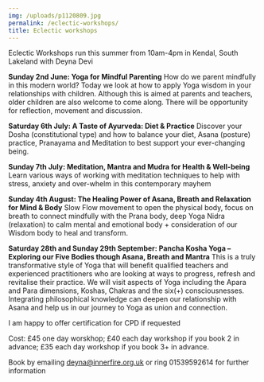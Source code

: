 ```yaml
---
img: /uploads/p1120809.jpg
permalink: /eclectic-workshops/
title: Eclectic workshops
---
```

Eclectic Workshops run this summer from 10am-4pm in Kendal, South Lakeland with Deyna Devi

**Sunday 2nd June: Yoga for Mindful Parenting** How do we parent mindfully in this modern world? Today we look at how to apply Yoga wisdom in your relationships with children. Although this is aimed at parents and teachers, older children are also welcome to come along. There will be opportunity for reflection, movement and discussion.

**Saturday 6th July: A Taste of Ayurveda: Diet & Practice** Discover your Dosha (constitutional type) and how to balance your diet, Asana (posture) practice, Pranayama and Meditation to best support your ever-changing being.

**Sunday 7th July: Meditation, Mantra and Mudra for Health & Well-being** Learn various ways of working with meditation techniques to help with stress, anxiety and over-whelm in this contemporary mayhem

**Sunday 4th August: The Healing Power of Asana, Breath and Relaxation for Mind & Body** Slow Flow movement to open the physical body, focus on breath to connect mindfully with the Prana body, deep Yoga Nidra (relaxation) to calm mental and emotional body + consideration of our Wisdom body to heal and transform.

**Saturday 28th and Sunday 29th September: Pancha Kosha Yoga – Exploring our Five Bodies though Asana, Breath and Mantra** This is a truly transformative style of Yoga that will benefit qualified teachers and experienced practitioners who are looking at ways to progress, refresh and revitalise their practice. We will visit aspects of Yoga including the Apara and Para dimensions, Koshas, Chakras and the six(+) consciousnesses. Integrating philosophical knowledge can deepen our relationship with Asana and help us in our journey to Yoga as union and connection. 

I am happy to offer certification for CPD if requested

Cost: £45 one day worskhop; £40 each day workshop if you book 2 in advance; £35 each day workshop if you book 3+ in advance.

Book by emailing deyna@innerfire.org.uk or ring 01539592614 for further information
